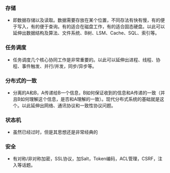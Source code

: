### 存储
  - 即数据存储以及读取。数据需要存放在某个位置，不同存法有快有慢，有的便于写入，有的便于查询。有的适合在磁盘工作，有的适合固态硬盘。以此可以延伸出数据结构及算法、文件系统、B树、LSM、Cache、SQL、索引等。
### 任务调度
  - 任务调度几个核心协同工作是非常重要的。以此可以延伸出进程、线程、协程、事件触发、并行/并发，同步/异步等。
### 分布式的一致
  - 分离的A和B，A传递给B一个信息，B如何保证收到的信息和A传递的一致（并且B如何理解这个信息，是否和A理解的一致）。现代分布式系统的基础就是这个。以此延伸出网络、通讯协议和一致性协议问题。
### 状态机
  - 虽然已经过时，但是其思想还是非常经典的
### 安全
  - 有对称/非对称加密，SSL协议，加Salt，Token编码，ACL管理，CSRF，注入等话题。
